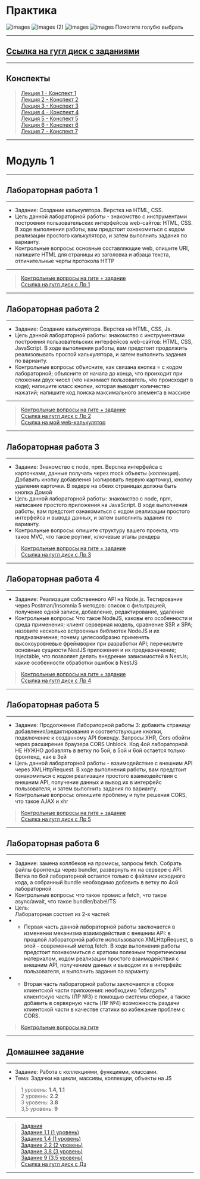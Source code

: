 # Практика

![images](https://github.com/user-attachments/assets/db54944e-a8c3-4c42-9ca8-ff7b5cd8b61d)
![images (2)](https://github.com/user-attachments/assets/0b056064-f480-4dd3-823f-9f1402a263ef)
![images](https://github.com/user-attachments/assets/155676ea-f740-40be-bae0-d86d6b04a6f8)
![images](https://github.com/user-attachments/assets/5bf1221e-faaa-46da-aea6-82ee694f32c4)
Помогите голубю выбрать

***
## [Ссылка на гугл диск с заданиями](https://drive.google.com/drive/folders/1fj5Gsqq2CjhLDjeSMvw-VAjeml4il38Q)
***
## Конспекты
> [Лекция 1 - Конспект 1](https://github.com/Lisichka-Ju/practica/tree/main/Conspects/1)  
> [Лекция 2 - Конспект 2](https://github.com/Lisichka-Ju/practica/tree/main/Conspects/2)  
> [Лекция 3 - Конспект 3](https://github.com/Lisichka-Ju/practica/tree/main/Conspects/3)  
> [Лекция 4 - Конспект 4](https://github.com/Lisichka-Ju/practica/tree/main/Conspects/4)  
> [Лекция 5 - Конспект 5](https://github.com/Lisichka-Ju/practica/tree/main/Conspects/5)  
> [Лекция 6 - Конспект 6](https://github.com/Lisichka-Ju/practica/tree/main/Conspects/6)  
> [Лекция 7 - Конспект 7](https://github.com/Lisichka-Ju/practica/tree/main/Conspects/7)  
***
# Модуль 1
***
## Лабораторная работа 1
***
- Задание: Создание калькулятора. Верстка на HTML, CSS.  
- Цель данной лабораторной работы - знакомство с инструментами построения пользовательских интерфейсов web-сайтов: HTML, CSS. В ходе выполнения работы, вам предстоит ознакомиться с кодом реализации простого калькулятора, и затем выполнить задания по варианту.  
- Контрольные вопросы: основные составляющие web, опишите URI, напишите HTML для страницы из заголовка и абзаца текста, отличительные черты протокола HTTP  
***
> [Контрольные вопросы на гите + задание](https://github.com/Lisichka-Ju/practica/tree/main/laba_1)  
> [Ссылка на гугл диск с Лр 1](https://docs.google.com/document/d/1DlGRG0Inf5STZ9WcFQKX9zGPzgDnauub/edit)   
***
## Лабораторная работа 2
***
- Задание: Создание калькулятора. Верстка на HTML, CSS, Js.  
- Цель данной лабораторной работы: знакомство с инструментами построения пользовательских интерфейсов web-сайтов: HTML, CSS, JavaScript. В ходе выполнения работы, вам предстоит продолжить реализовывать простой калькулятора, и затем выполнить задания по варианту.  
- Контрольные вопросы: объясните, как связана кнопка = с кодом лабораторной; объясните от начала до конца, что проиходит при сложении двух чисел (что нажимает пользователь, что происходит в коде); напишите класс кнопки, которая выводит количество нажатий; напишите код поиска максимального элемента в массиве  
***
> [Контрольные вопросы на гите + задание](https://github.com/Lisichka-Ju/practica/blob/main/laba_2/README.md)  
> [Ссылка на гугл диск с Лр 2](https://docs.google.com/document/d/1O_aWV6rSYEi16wdbfGLY6GvMcDrq5dmq/edit)  
> [Ссылка на мой web-калькулятор](https://lisichka-ju.github.io/Calc/index.html)
***
## Лабораторная работа 3
***
-	Задание: Знакомство с node, npm. Верстка интерфейса с карточками, данные получать через mock объекты (коллекция). Добавить кнопку добавления (копировать первую карточку), кнопку удаления карточки. В хедере на обеих страницах должна быть кнопка Домой  
-	Цель данной лабораторной работы: знакомство с node, npm, написание простого приложения на JavaScript. В ходе выполнения работы, вам предстоит ознакомиться с кодом реализации простого интерфейса и вывода данных, и затем выполнить задания по варианту.  
-	Контрольные вопросы: опишите структуру вашего проекта, что такое MVC, что такое роутинг, ключевые этапы рендера  
> [Контрольные вопросы на гите + задание](https://github.com/Lisichka-Ju/practica/tree/main/laba_3)  
> [Ссылка на гугл диск с Лр 3](https://docs.google.com/document/d/1jMvUkAr2BVUFeS4oqygDHm9Aj3_Oo9XK/edit)   
***
## Лабораторная работа 4
***
- Задание: Реализация собственного API на Node.js. Тестирование через Postman/Insomnia 5 методов: список с фильтрацией, получение одной записи, добавление, редактирование, удаление  
- Контрольные вопросы: Что такое NodeJS, каковы его особенности и среда применения; клиент серверная модель, сравнение SSR и SPA; назовите несколько встроенных библиотек NodeJS и их предназначение; почему целесообразно применять высокоуровневые фреймворки при разработки API; перечислите основные сущности NestJS приложения и их предназначение; Injectable, что позволяет делать внедрение зависимостей в NestJs; какие особенности обработки ошибок в NestJS  
> [Контрольные вопросы на гите + задание](https://github.com/Lisichka-Ju/practica/tree/main/laba_4)  
> [Ссылка на гугл диск с Лр 4](https://docs.google.com/document/d/124Jtxu9RaUDHlVb5MnNQdvoo0zgEyjne/edit)  
***
## Лабораторная работа 5
***
- Задание: Продолжение Лабораторной работы 3: добавить страницу добавления/редактирования и соответствующие кнопки, подключение к созданному API бэкенду. Запросы XHR, Cors обойти через расширение браузера CORS Unblock. Код 4ой лабораторной НЕ НУЖНО добавлять в ветку по 5ой, в 5ой и 6ой остается только фронтенд, как в 3ей  
- Цель данной лабораторной работы - взаимодействие с внешним API через XMLHttpRequest. В ходе выполнения работы, вам предстоит ознакомиться с кодом реализации простого взаимодействия с внешним API, получение данных и вывод их в интерфейс пользователя, и затем выполнить задания по варианту.  
- Контрольные вопросы: опиишите проблему и пути решения CORS, что такое AJAX и xhr
> [Контрольные вопросы на гите  + задание](https://github.com/Lisichka-Ju/practica/tree/main/laba_5)  
> [Ссылка на гугл диск с Лр 5]()  
***
## Лабораторная работа 6
***
- Задание: замена коллбеков на промисы, запросы fetch. Собрать файлы фронтенда через bundler, развернуть их на сервере c API. Ветка по 6ой лабораторной остается только с файлами исходного кода, а собранный bundle необходимо добавить в ветку по 4ой лабораторной  
- Контрольные вопросы: что такое промис и fetch, что такое async/await, что такое bundler/babel/TS  
- Цель:  
Лабораторная состоит из 2-х частей:
- - Первая часть данной лабораторной работы заключается в изменении механизма взаимодействия с внешним API: в прошлой лабораторной работе использовался XMLHttpRequest, в этой - современный метод fetch. В ходе выполнения работы предстоит познакомиться с кратким полезным теоретическим материалом, кодом реализации простого взаимодействия с внешним API, получением данных и выводом их в интерфейс пользователя, и выполнить задания по варианту.  
- - Вторая часть лабораторной работы заключается в сборке клиентской части приложения: необходимо "сбилдить" клиентскую часть (ЛР №3) с помощью системы сборки, а также добавить в серверную часть (ЛР №4) возможность раздачи клиентской части в качестве статики во избежание проблем с CORS.  
>[Контрольные вопросы на гите](https://github.com/Lisichka-Ju/practica/tree/main/laba_6)  
***
## Домашнее задание
***
- Задание: Работа с коллекциями, функциями, классами.  
- Тема: Задачки на цикли, массивы, коллекции, объекты на JS  
> 1 уровень: ****1.4, 1.1****  
> 2 уровень: ****2.2****  
> 3 уровень: ****3.8****  
> 3,5 уровень: ****9****  
***
> [Задания](https://github.com/Lisichka-Ju/practica/tree/main/Dz1)  
> [Задание 1.1 (1 уровень)](https://github.com/Lisichka-Ju/practica/blob/main/Dz1/1-1.js)  
> [Задание 1.4 (1 уровень)](https://github.com/Lisichka-Ju/practica/blob/main/Dz1/1-4.js)  
> [Задание 2.2 (2 уровень)](https://github.com/Lisichka-Ju/practica/blob/main/Dz1/2-2.js)  
> [Задание 3.8 (3 уровень)](https://github.com/Lisichka-Ju/practica/tree/main/Dz1/3-8)  
> [Задание 9 (3,5 уровень)](https://github.com/Lisichka-Ju/practica/tree/main/Dz1/9)  
> [Ссылка на гугл диск с Дз](https://docs.google.com/document/d/1I7E7fuZebgCXgpJpCx-oBSjJybIICdb8/edit)  
***
